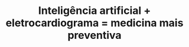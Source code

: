 ---
title: "Inteligência artificial + eletrocardiograma = medicina mais preventiva"

year: 2021

venue: "🇧🇷 veja"

link: "https://saude.abril.com.br/blog/com-a-palavra/inteligencia-artificial-eletrocardiograma-medicina-mais-preventiva/"

archive: "https://web.archive.org/web/20210921062918/https://saude.abril.com.br/blog/com-a-palavra/inteligencia-artificial-eletrocardiograma-medicina-mais-preventiva/"

related_paper: 'Deep neural network-estimated electrocardiographic age as a mortality predictor'

---